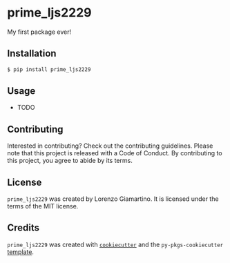 # prime_ljs2229

My first package ever!

## Installation

```bash
$ pip install prime_ljs2229
```

## Usage

- TODO

## Contributing

Interested in contributing? Check out the contributing guidelines. Please note that this project is released with a Code of Conduct. By contributing to this project, you agree to abide by its terms.

## License

`prime_ljs2229` was created by Lorenzo Giamartino. It is licensed under the terms of the MIT license.

## Credits

`prime_ljs2229` was created with [`cookiecutter`](https://cookiecutter.readthedocs.io/en/latest/) and the `py-pkgs-cookiecutter` [template](https://github.com/py-pkgs/py-pkgs-cookiecutter).
